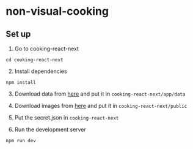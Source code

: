 # non-visual-cooking


## Set up

1. Go to cooking-react-next

```
cd cooking-react-next
```

2. Install dependencies

```
npm install
```

3. Download data from [here](https://drive.google.com/drive/u/0/folders/1nOeiow9T0BNOHNN7t4_CLSnp_ObfGvcJ) and put it in `cooking-react-next/app/data`

4. Download images from [here](https://drive.google.com/drive/u/0/folders/1nOeiow9T0BNOHNN7t4_CLSnp_ObfGvcJ) and put it in `cooking-react-next/public`

5. Put the secret.json in `cooking-react-next`

6. Run the development server

```
npm run dev
```

